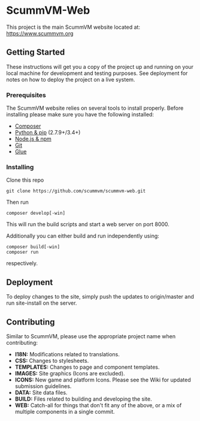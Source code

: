 # ScummVM-Web

This project is the main ScummVM website located at: https://www.scummvm.org

## Getting Started

These instructions will get you a copy of the project up and running on your
local machine for development and testing purposes. See deployment for notes
on how to deploy the project on a live system.

### Prerequisites

The ScummVM website relies on several tools to install properly.
Before installing please make sure you have the following installed:

* [Composer](https://getcomposer.org/)
* [Python & pip](https://www.python.org/) (2.7.9+/3.4+)
* [Node.js & npm](https://nodejs.org/)
* [Git](https://git-scm.com/)
* [Glue](https://glue.readthedocs.io/en/latest/installation.html)

### Installing

Clone this repo

```
git clone https://github.com/scummvm/scummvm-web.git
```

Then run

```
composer develop[-win]
```

This will run the build scripts and start a web server on port 8000.

Additionally you can either build and run independently using:
```
composer build[-win]
composer run
```
respectively.

## Deployment

To deploy changes to the site, simply push the updates to origin/master and
run site-install on the server.

## Contributing

Similar to ScummVM, please use the appropriate project name when contributing:
* **I18N:** Modifications related to translations.
* **CSS:** Changes to stylesheets.
* **TEMPLATES:** Changes to page and component templates.
* **IMAGES:** Site graphics (Icons are excluded).
* **ICONS:** New game and platform Icons. Please see the Wiki for updated
submission guidelines.
* **DATA:** Site data files.
* **BUILD:** Files related to building and developing the site.
* **WEB:** Catch-all for things that don't fit any of the above, or a mix of
multiple components in a single commit.
